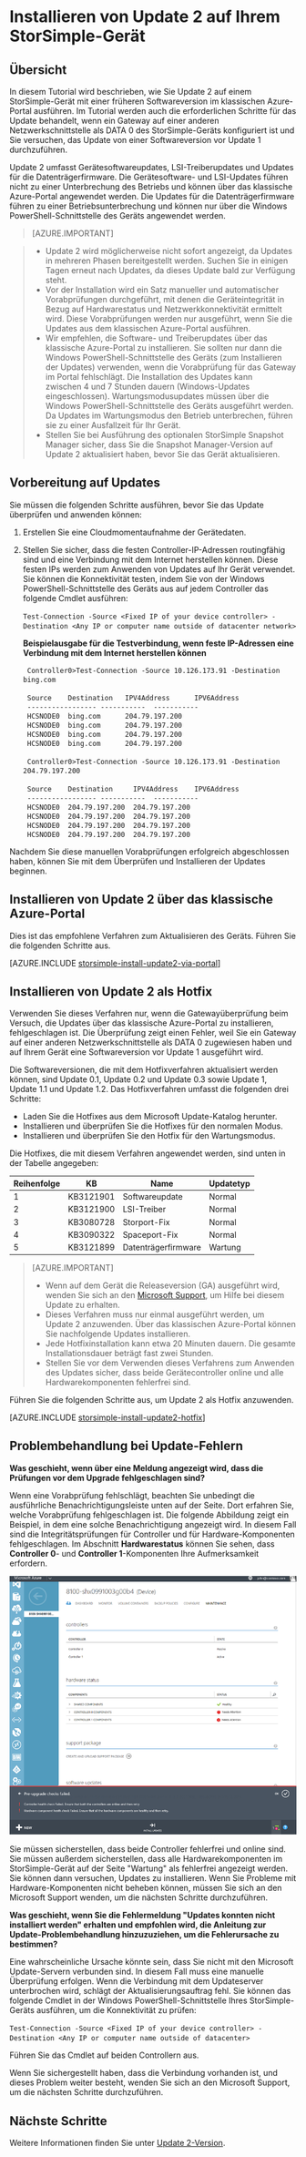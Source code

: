 <properties 
   pageTitle="Installieren von Update 2 auf dem StorSimple-Gerät | Microsoft Azure"
   description="Erfahren Sie, wie Sie Update 2 für die StorSimple 8000-Serie auf Ihrem StorSimple-Gerät der Serie 8000 installieren."
   services="storsimple"
   documentationCenter="NA"
   authors="alkohli"
   manager="carmonm"
   editor="" />
<tags 
   ms.service="storsimple"
   ms.devlang="NA"
   ms.topic="article"
   ms.tgt_pltfrm="NA"
   ms.workload="TBD"
   ms.date="01/27/2016"
   ms.author="alkohli" />

# Installieren von Update 2 auf Ihrem StorSimple-Gerät

## Übersicht

In diesem Tutorial wird beschrieben, wie Sie Update 2 auf einem StorSimple-Gerät mit einer früheren Softwareversion im klassischen Azure-Portal ausführen. Im Tutorial werden auch die erforderlichen Schritte für das Update behandelt, wenn ein Gateway auf einer anderen Netzwerkschnittstelle als DATA 0 des StorSimple-Geräts konfiguriert ist und Sie versuchen, das Update von einer Softwareversion vor Update 1 durchzuführen.

Update 2 umfasst Gerätesoftwareupdates, LSI-Treiberupdates und Updates für die Datenträgerfirmware. Die Gerätesoftware- und LSI-Updates führen nicht zu einer Unterbrechung des Betriebs und können über das klassische Azure-Portal angewendet werden. Die Updates für die Datenträgerfirmware führen zu einer Betriebsunterbrechung und können nur über die Windows PowerShell-Schnittstelle des Geräts angewendet werden.

> [AZURE.IMPORTANT]
 
> -  Update 2 wird möglicherweise nicht sofort angezeigt, da Updates in mehreren Phasen bereitgestellt werden. Suchen Sie in einigen Tagen erneut nach Updates, da dieses Update bald zur Verfügung steht.
> - Vor der Installation wird ein Satz manueller und automatischer Vorabprüfungen durchgeführt, mit denen die Geräteintegrität in Bezug auf Hardwarestatus und Netzwerkkonnektivität ermittelt wird. Diese Vorabprüfungen werden nur ausgeführt, wenn Sie die Updates aus dem klassischen Azure-Portal ausführen. 
> - Wir empfehlen, die Software- und Treiberupdates über das klassische Azure-Portal zu installieren. Sie sollten nur dann die Windows PowerShell-Schnittstelle des Geräts (zum Installieren der Updates) verwenden, wenn die Vorabprüfung für das Gateway im Portal fehlschlägt. Die Installation des Updates kann zwischen 4 und 7 Stunden dauern (Windows-Updates eingeschlossen). Wartungsmodusupdates müssen über die Windows PowerShell-Schnittstelle des Geräts ausgeführt werden. Da Updates im Wartungsmodus den Betrieb unterbrechen, führen sie zu einer Ausfallzeit für Ihr Gerät.
> - Stellen Sie bei Ausführung des optionalen StorSimple Snapshot Manager sicher, dass Sie die Snapshot Manager-Version auf Update 2 aktualisiert haben, bevor Sie das Gerät aktualisieren.

## Vorbereitung auf Updates
Sie müssen die folgenden Schritte ausführen, bevor Sie das Update überprüfen und anwenden können:


1. Erstellen Sie eine Cloudmomentaufnahme der Gerätedaten.

2. Stellen Sie sicher, dass die festen Controller-IP-Adressen routingfähig sind und eine Verbindung mit dem Internet herstellen können. Diese festen IPs werden zum Anwenden von Updates auf Ihr Gerät verwendet. Sie können die Konnektivität testen, indem Sie von der Windows PowerShell-Schnittstelle des Geräts aus auf jedem Controller das folgende Cmdlet ausführen:

 	`Test-Connection -Source <Fixed IP of your device controller> -Destination <Any IP or computer name outside of datacenter network> `
 
	**Beispielausgabe für die Testverbindung, wenn feste IP-Adressen eine Verbindung mit dem Internet herstellen können**

	    
		Controller0>Test-Connection -Source 10.126.173.91 -Destination bing.com
	    
	    Source	  Destination 	IPV4Address      IPV6Address
	    ----------------- -----------  -----------
	    HCSNODE0  bing.com		204.79.197.200
	    HCSNODE0  bing.com		204.79.197.200
	    HCSNODE0  bing.com		204.79.197.200
	    HCSNODE0  bing.com		204.79.197.200
	
		Controller0>Test-Connection -Source 10.126.173.91 -Destination  204.79.197.200

	    Source	  Destination 	  IPV4Address    IPV6Address
	    ----------------- -----------  -----------
	    HCSNODE0  204.79.197.200  204.79.197.200
	    HCSNODE0  204.79.197.200  204.79.197.200
	    HCSNODE0  204.79.197.200  204.79.197.200
	    HCSNODE0  204.79.197.200  204.79.197.200

Nachdem Sie diese manuellen Vorabprüfungen erfolgreich abgeschlossen haben, können Sie mit dem Überprüfen und Installieren der Updates beginnen.

## Installieren von Update 2 über das klassische Azure-Portal 

Dies ist das empfohlene Verfahren zum Aktualisieren des Geräts. Führen Sie die folgenden Schritte aus.

[AZURE.INCLUDE [storsimple-install-update2-via-portal](../../includes/storsimple-install-update2-via-portal.md)]

## Installieren von Update 2 als Hotfix 

Verwenden Sie dieses Verfahren nur, wenn die Gatewayüberprüfung beim Versuch, die Updates über das klassische Azure-Portal zu installieren, fehlgeschlagen ist. Die Überprüfung zeigt einen Fehler, weil Sie ein Gateway auf einer anderen Netzwerkschnittstelle als DATA 0 zugewiesen haben und auf Ihrem Gerät eine Softwareversion vor Update 1 ausgeführt wird.

Die Softwareversionen, die mit dem Hotfixverfahren aktualisiert werden können, sind Update 0.1, Update 0.2 und Update 0.3 sowie Update 1, Update 1.1 und Update 1.2. Das Hotfixverfahren umfasst die folgenden drei Schritte:

- Laden Sie die Hotfixes aus dem Microsoft Update-Katalog herunter.
- Installieren und überprüfen Sie die Hotfixes für den normalen Modus.
- Installieren und überprüfen Sie den Hotfix für den Wartungsmodus.

Die Hotfixes, die mit diesem Verfahren angewendet werden, sind unten in der Tabelle angegeben:

| Reihenfolge | KB | Name | Updatetyp |
|--------|-----------|-------------------------|------------- |
| 1 | KB3121901 | Softwareupdate | Normal |
| 2 | KB3121900 | LSI-Treiber | Normal |
| 3 | KB3080728 | Storport-Fix | Normal |
| 4 | KB3090322 | Spaceport-Fix | Normal |
| 5 | KB3121899 | Datenträgerfirmware | Wartung |


> [AZURE.IMPORTANT] 
> 
> - Wenn auf dem Gerät die Releaseversion (GA) ausgeführt wird, wenden Sie sich an den [Microsoft Support](storsimple-contact-microsoft-support.md), um Hilfe bei diesem Update zu erhalten.
> - Dieses Verfahren muss nur einmal ausgeführt werden, um Update 2 anzuwenden. Über das klassischen Azure-Portal können Sie nachfolgende Updates installieren.
> - Jede Hotfixinstallation kann etwa 20 Minuten dauern. Die gesamte Installationsdauer beträgt fast zwei Stunden. 
> - Stellen Sie vor dem Verwenden dieses Verfahrens zum Anwenden des Updates sicher, dass beide Gerätecontroller online und alle Hardwarekomponenten fehlerfrei sind.

Führen Sie die folgenden Schritte aus, um Update 2 als Hotfix anzuwenden.

[AZURE.INCLUDE [storsimple-install-update2-hotfix](../../includes/storsimple-install-update2-hotfix.md)]


## Problembehandlung bei Update-Fehlern

**Was geschieht, wenn über eine Meldung angezeigt wird, dass die Prüfungen vor dem Upgrade fehlgeschlagen sind?**

Wenn eine Vorabprüfung fehlschlägt, beachten Sie unbedingt die ausführliche Benachrichtigungsleiste unten auf der Seite. Dort erfahren Sie, welche Vorabprüfung fehlgeschlagen ist. Die folgende Abbildung zeigt ein Beispiel, in dem eine solche Benachrichtigung angezeigt wird. In diesem Fall sind die Integritätsprüfungen für Controller und für Hardware-Komponenten fehlgeschlagen. Im Abschnitt **Hardwarestatus** können Sie sehen, dass **Controller 0**- und **Controller 1**-Komponenten Ihre Aufmerksamkeit erfordern.
 
  ![Fehler bei der Vorabprüfung](./media/storsimple-install-update-2/HCS_PreUpdateCheckFailed-include.png)

Sie müssen sicherstellen, dass beide Controller fehlerfrei und online sind. Sie müssen außerdem sicherstellen, dass alle Hardwarekomponenten im StorSimple-Gerät auf der Seite "Wartung" als fehlerfrei angezeigt werden. Sie können dann versuchen, Updates zu installieren. Wenn Sie Probleme mit Hardware-Komponenten nicht beheben können, müssen Sie sich an den Microsoft Support wenden, um die nächsten Schritte durchzuführen.

**Was geschieht, wenn Sie die Fehlermeldung "Updates konnten nicht installiert werden" erhalten und empfohlen wird, die Anleitung zur Update-Problembehandlung hinzuzuziehen, um die Fehlerursache zu bestimmen?**

Eine wahrscheinliche Ursache könnte sein, dass Sie nicht mit den Microsoft Update-Servern verbunden sind. In diesem Fall muss eine manuelle Überprüfung erfolgen. Wenn die Verbindung mit dem Updateserver unterbrochen wird, schlägt der Aktualisierungsauftrag fehl. Sie können das folgende Cmdlet in der Windows PowerShell-Schnittstelle Ihres StorSimple-Geräts ausführen, um die Konnektivität zu prüfen:

 `Test-Connection -Source <Fixed IP of your device controller> -Destination <Any IP or computer name outside of datacenter>`

Führen Sie das Cmdlet auf beiden Controllern aus.
 
Wenn Sie sichergestellt haben, dass die Verbindung vorhanden ist, und dieses Problem weiter besteht, wenden Sie sich an den Microsoft Support, um die nächsten Schritte durchzuführen.


## Nächste Schritte

Weitere Informationen finden Sie unter [Update 2-Version](storsimple-update2-release-notes.md).

<!---HONumber=AcomDC_0128_2016-->